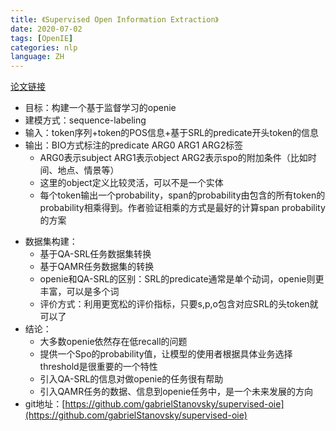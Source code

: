 ```yaml
---
title: 《Supervised Open Information Extraction》
date: 2020-07-02
tags: [OpenIE]
categories: nlp
language: ZH
---
```


[论文链接](https://www.aclweb.org/anthology/N18-1081.pdf)
  - 目标：构建一个基于监督学习的openie
  - 建模方式：sequence-labeling
  - 输入：token序列+token的POS信息+基于SRL的predicate开头token的信息
  - 输出：BIO方式标注的predicate ARG0 ARG1 ARG2标签
    - ARG0表示subject ARG1表示object ARG2表示spo的附加条件（比如时间、地点、情景等）
    - 这里的object定义比较灵活，可以不是一个实体
    - 每个token输出一个probability，span的probability由包含的所有token的probability相乘得到。作者验证相乘的方式是最好的计算span probability的方案
<!--more-->
  - 数据集构建：
    - 基于QA-SRL任务数据集转换
    - 基于QAMR任务数据集的转换
    - openie和QA-SRL的区别：SRL的predicate通常是单个动词，openie则更丰富，可以是多个词
    - 评价方式：利用更宽松的评价指标，只要s,p,o包含对应SRL的头token就可以了
  - 结论：
    - 大多数openie依然存在低recall的问题
    - 提供一个Spo的probability值，让模型的使用者根据具体业务选择threshold是很重要的一个特性
    - 引入QA-SRL的信息对做openie的任务很有帮助
    - 引入QAMR任务的数据、信息到openie任务中，是一个未来发展的方向
  - git地址：[https://github.com/gabrielStanovsky/supervised-oie](https://github.com/gabrielStanovsky/supervised-oie)
